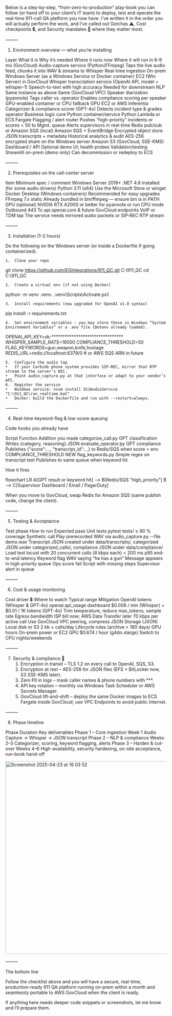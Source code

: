 Below is a step-by-step, “from-zero-to-production” play-book you can follow (or hand off to your client’s IT team) to deploy, test and operate the real-time 911-call QA platform you now have.
I’ve written it in the order you will actually perform the work, and I’ve called out Gotchas ⚠, Cost checkpoints 💲, and Security mandates 🔐 where they matter most.

⸻

1. Environment overview — what you’re installing

Layer	What it is	Why it’s needed	Where it runs now	Where it will run in 6-9 mo (GovCloud)
Audio-capture service (Python/FFmpeg)	Taps the live audio feed, chunks it into WAV & streams to Whisper	Real-time ingestion	On-prem Windows Server (as a Windows Service or Docker container)	EC2 (Win Server) in GovCloud
Whisper transcription service (OpenAI API, model = whisper-1)	Speech-to-text with high accuracy	Needed for downstream NLP	Same instance as above	Same (GovCloud VPC)
Speaker diarization (pyannote)	Tags caller vs. operator	Enables compliance scoring per speaker	GPU-enabled container or CPU fallback	GPU EC2 or AWS Inferentia
Categorizer & compliance scorer (GPT-4o)	Detects incident type & grades operator	Business logic core	Python container/service	Python Lambda or ECS Fargate
Flagging / alert router	Pushes “high-priority” incidents or scores < 50 to Mgmt. queue	Alerts supervisors in real-time	Redis pub/sub or Amazon SQS (local)	Amazon SQS + EventBridge
Encrypted object store	JSON transcripts + metadata	Historical analytics & audit	AES-256 encrypted share on the Windows server	Amazon S3 (GovCloud, SSE-KMS)
Dashboard / API	Optional demo UI; health probes	Validation/testing	Streamlit on-prem (demo only)	Can decommission or redeploy to ECS



⸻

2. Prerequisites on the call-center server

Item	Minimum spec / comment
Windows Server 2019+	.NET 4.8 installed (for some audio drivers)
Python 3.11 (x64)	Use the Microsoft Store or winget
Docker Desktop (Windows containers)	Recommended for easy upgrades
FFmpeg 7.x static	Already bundled in bin/ffmpeg — ensure bin is in PATH
GPU (optional)	NVIDIA RTX A2000 or better for pyannote or run CPU mode
Outbound 443	To api.openai.com & future GovCloud endpoints
VoIP or TDM tap	The service needs mirrored audio packets or SIP‐REC RTP stream



⸻

3. Installation (1–2 hours)

Do the following on the Windows server (or inside a Dockerfile if going containerized).

	1.	Clone your repo

git clone https://github.com/EGIntegrations/911_QC.git C:\911_QC
cd C:\911_QC


	2.	Create a virtual env (if not using Docker)

python -m venv .venv
.\.venv\Scripts\Activate.ps1


	3.	Install requirements (now upgraded for OpenAI v1.0 syntax)

pip install -r requirements.txt


	4.	Set environment variables — you may store these in Windows “System Environment Variables” or a .env file (Dotenv already loaded).

OPENAI_API_KEY=sk-********************************
WHISPER_SAMPLE_RATE=16000
COMPLIANCE_THRESHOLD=50
FLAG_KEYWORDS=gun,weapon,knife,hostage
REDIS_URL=redis://localhost:6379/0      # or AWS SQS ARN in future


	5.	Configure the audio tap
	•	If your Carbide phone system provides SIP-REC, mirror that RTP stream to the server’s NIC.
	•	Point audio_capture.py at that interface or adapt to your vendor’s API.
	6.	Register the service
	•	Windows service: nssm install 911AudioService "C:\911_QC\run_realtime.bat"
	•	Docker: build the Dockerfile and run with --restart=always.

⸻

4. Real-time keyword-flag & low-score queuing

Code hooks you already have

Script	Function	Addition you made
categorize_call.py	GPT classification	Writes {category, reasoning} JSON
evaluate_operator.py	GPT compliance	Publishes {"score":…, "transcript_id":…} to Redis/SQS when score < env COMPLIANCE_THRESHOLD
NEW flag_keywords.py	Simple regex on transcript text	Publishes to same queue when keyword hit

How it fires

flowchart LR
    A[GPT result or keyword hit] --> B[Redis/SQS "high_priority"]
    B --> C[Supervisor Dashboard / Email / PagerDuty]

When you move to GovCloud, swap Redis for Amazon SQS (same publish code, change the client).

⸻

5. Testing & Acceptance

Test phase	How to run	Expected pass
Unit tests	pytest tests/	≥ 90 % coverage
Synthetic call	Play prerecorded WAV via audio_capture.py --file demo.wav	Transcript JSON created under data/transcripts/, categorized JSON under categorized_calls/, compliance JSON under data/compliance/
Load test	locust with 20 concurrent calls (8 kbps each)	< 200 ms p95 end-to-end latency
Keyword flag	WAV saying “he has a gun”	Message appears in high-priority queue
Ops score fail	Script with missing steps	Supervisor alert in queue



⸻

6. Cost & usage monitoring

Cost driver 💲	Where to watch	Typical range	Mitigation
OpenAI tokens (Whisper & GPT-4o)	openai.api_usage dashboard	$0.006 / min (Whisper) + $0.01 / 1K tokens (GPT-4o)	Trim temperature, reduce max_tokens, sample rate
Egress bandwidth	ISP bill now; AWS Data Transfer later	70 kbps per active call	Use GovCloud VPC peering, compress JSON
Storage (JSON)	Local disk or S3	2 kb × calls/day	Lifecycle rules (archive > 180 days)
GPU hours	On-prem power or EC2 GPU	$0.674 / hour (g4dn.xlarge)	Switch to CPU nights/weekends



⸻

7. Security & compliance 🔐
	1.	Encryption in transit – TLS 1.2 on every call to OpenAI, SQS, S3.
	2.	Encryption at rest – AES-256 for JSON files (EFS + BitLocker now, S3 SSE-KMS later).
	3.	Zero PII in logs – mask caller names & phone numbers with ***.
	4.	API key rotation – monthly via Windows Task Scheduler or AWS Secrets Manager.
	5.	GovCloud lift-and-shift – deploy the same Docker images to ECS Fargate inside GovCloud; use VPC Endpoints to avoid public internet.

⸻

8. Phase timeline

Phase	Duration	Key deliverables
Phase 1 – Core ingestion	Week 1	Audio Capture → Whisper → JSON transcript
Phase 2 – NLP & compliance	Weeks 2–3	Categorizer, scoring, keyword flagging, alerts
Phase 3 – Harden & cut-over	Weeks 4–6	High-availability, security hardening, on-site acceptance, run-book hand-off

<img width="602" alt="Screenshot 2025-04-23 at 16 03 52" src="https://github.com/user-attachments/assets/06ac2177-0eee-4873-8aeb-0bf6c3e2cc48" />


⸻

The bottom line

Follow the checklist above and you will have a secure, real-time, production-ready 911 QA platform running on-prem within a month and seamlessly portable to AWS GovCloud when the client is ready.

If anything here needs deeper code snippets or screenshots, let me know and I’ll prepare them.
